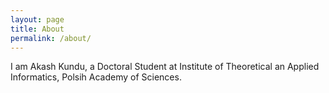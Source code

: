 ```yaml
---
layout: page
title: About
permalink: /about/
---
```

I am Akash Kundu, a Doctoral Student at Institute of Theoretical an Applied Informatics, Polsih Academy of Sciences.
